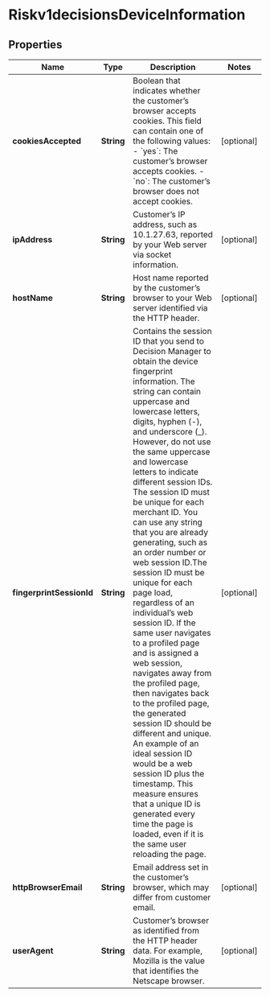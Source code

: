 
# Riskv1decisionsDeviceInformation

## Properties
Name | Type | Description | Notes
------------ | ------------- | ------------- | -------------
**cookiesAccepted** | **String** | Boolean that indicates whether the customer’s browser accepts cookies. This field can contain one of the following values:   - &#x60;yes&#x60;: The customer’s browser accepts cookies.   - &#x60;no&#x60;: The customer’s browser does not accept cookies.  |  [optional]
**ipAddress** | **String** | Customer’s IP address, such as 10.1.27.63, reported by your Web server via socket information.  |  [optional]
**hostName** | **String** | Host name reported by the customer’s browser to your Web server identified via the HTTP header. |  [optional]
**fingerprintSessionId** | **String** | Contains the session ID that you send to Decision Manager to obtain the device fingerprint information. The string can contain uppercase and lowercase letters, digits, hyphen (-), and underscore (_). However, do not use the same uppercase and lowercase letters to indicate different session IDs. The session ID must be unique for each merchant ID. You can use any string that you are already generating, such as an order number or web session ID.The session ID must be unique for each page load, regardless of an individual’s web session ID. If the same user navigates to a profiled page and is assigned a web session, navigates away from the profiled page, then navigates back to the profiled page, the generated session ID should be different and unique. An example of an ideal session ID would be a web session ID plus the timestamp. This measure ensures that a unique ID is generated every time the page is loaded, even if it is the same user reloading the page.  |  [optional]
**httpBrowserEmail** | **String** | Email address set in the customer’s browser, which may differ from customer email.  |  [optional]
**userAgent** | **String** | Customer’s browser as identified from the HTTP header data. For example, Mozilla is the value that identifies the Netscape browser.  |  [optional]



